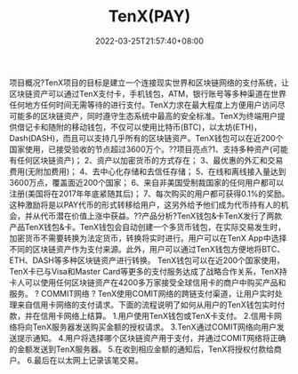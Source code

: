 ﻿---
weight: 
title: "TenX(PAY)"
description: "TenX的目标是建立一个连接现实世界和区块链网络的支付系统，让区块链资产可以通过TenX支付卡，手机钱包，ATM，银行账号等多种渠道在世界任何地方任何时间无需等待的进行支付"
date: 2022-03-25T21:57:40+08:00
lastmod: 2022-03-25T16:45:40+08:00
draft: false
authors: ["Metabd"]
featuredImage: "tenxpay.webp"
link: ""
tags: ["数字代币","TenX(PAY)"]
categories: ["navigation"]
navigation: ["数字代币"]
lightgallery: true
toc: true
pinned: false
recommend: false
recommend1: false
---
项目概况?TenX项目的目标是建立一个连接现实世界和区块链网络的支付系统，让区块链资产可以通过TenX支付卡，手机钱包，ATM，银行账号等多种渠道在世界任何地方任何时间无需等待的进行支付。TenX力求在最大程度上方便用户访问尽可能多的区块链资产，同时遵守生态系统中最高的安全标准。TenX为终端用户提供借记卡和随附的移动钱包，不仅可以使用比特币(BTC)，以太坊(ETH)，Dash(DASH)，而且可以支持几乎所有的区块链资产。TenX钱包可以在近200个国家使用，已接受验收的节点超过3600万个。??项目亮点?1、支持多种资产(可能有任何区块链资产)；
2、资产以加密货币的方式存在；
3、最优惠的外汇和交易费用(无附加费用)；
4、去中心化存储和去信任存储；
5、在线和离线接入量达到3600万点，覆盖面近200个国家；
6、来自非美国受制裁国家的任何用户都可以注册(美国将在2017年年底紧随其后)；
7、每次购买的用户都可获得0.1%的奖励。这种激励将是以PAY代币的形式转移给用户，这另外给予他们成为代币持有人的机会，并从代币潜在价值上涨中获益。??产品分析?TenX钱包&卡TenX发行了两款产品TenX钱包&卡。TenX钱包会自动创建一个多货币钱包，在实际交易发生时，加密货币不需要转换为法定货币，转换将实时进行。用户可以在TenX App中选择不同的区块链资产作为支付来源。此外，用户可以通过TenX钱包方便地将BTC、ETH、DASH等多种区块链资产进行转换。
TenX钱包可以在近200个国家使用，TenX卡已与Visa和Master Card等更多的支付服务达成了战略合作关系，TenX持卡人可以使用任何区块链资产在4200多万家接受全球信用卡的商户中购买产品和服务。
?
COMMIT网络
?
TenX使用COMIT网络的跨链支付渠道，让用户实时处理来自信用卡网络的支付请求。下面的流程说明了如何从用户的TenX钱包实时付款，并在信用卡网络上结算。
1.用户使用TenX钱包或TenX卡支付。
2.信用卡网络将向TenX服务器发送购买金额的授权请求。
3.TenX通过COMIT网络向用户发送提示通知。
4.用户将选择哪个区块链资产用于支付，并通过COMIT网络将正确的金额发送到TenX服务器。
5.在收到相应金额的通知后，TenX将授权付款给商户。
6.最后在以太网上记录该笔交易。
